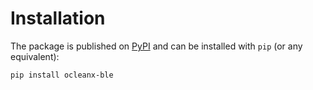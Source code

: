 # Installation

The package is published on [PyPI](https://pypi.org/project/deezer-python/) and can be installed with `pip` (or any equivalent):

```bash
pip install ocleanx-ble
```
